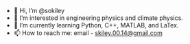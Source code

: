 - 👋 Hi, I’m @sokiley
- 👀 I’m interested in engineering physics and climate physics.
- 🌱 I’m currently learning Python, C++, MATLAB, and LaTex.
- 📫 How to reach me:
				email - skiley.00.14@gmail.com

<!---
sokiley/sokiley is a ✨ special ✨ repository because its `README.md` (this file) appears on your GitHub profile.
You can click the Preview link to take a look at your changes.
--->
